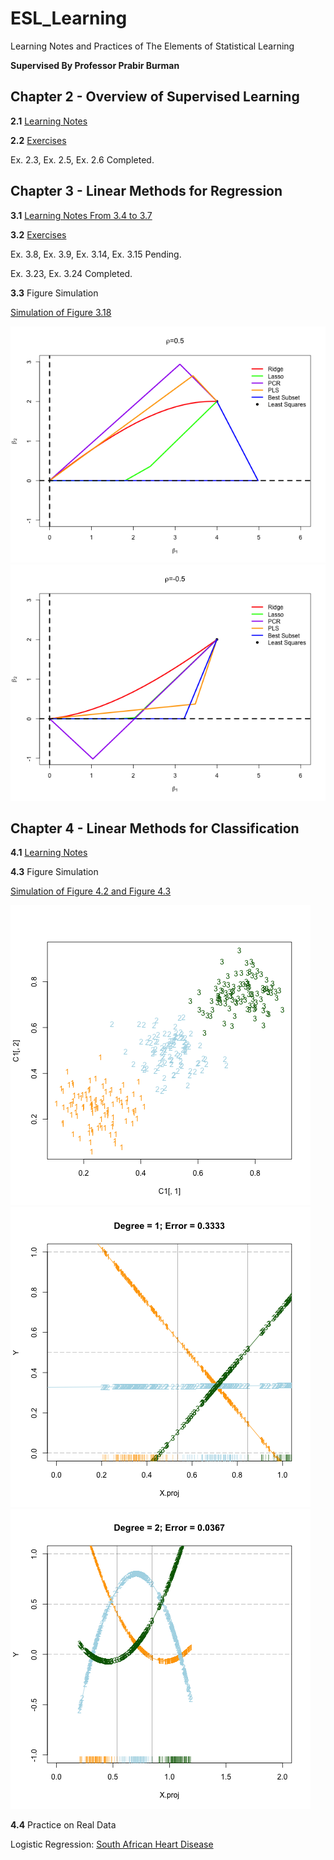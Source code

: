 # ESL_Learning
Learning Notes and Practices of The Elements of Statistical Learning


**Supervised By Professor Prabir Burman**


## Chapter 2 - Overview of Supervised Learning

**2.1** [Learning Notes](Learning_Notes/Chapter-2-Overview_of_Supervised_Learning.pdf)

**2.2** [Exercises](Book_Exercises/Chapter-2-Exercises.pdf)

Ex. 2.3, Ex. 2.5, Ex. 2.6 Completed.


## Chapter 3 - Linear Methods for Regression

**3.1** [Learning Notes From 3.4 to 3.7](Learning_Notes/Chapter-3.4-3.7.pdf)

**3.2** [Exercises](Book_Exercises/Chapter-3-Exercises.pdf)

Ex. 3.8, Ex. 3.9, Ex. 3.14, Ex. 3.15 Pending.

Ex. 3.23, Ex. 3.24 Completed.

**3.3** Figure Simulation

[Simulation of Figure 3.18](ESL-R/Simulation-Figure-3.18.R)

![Figure 3.18 (1)](ESL-R/rho_05.png)
![Figure 3.18 (2)](ESL-R/rho_-05.png)


## Chapter 4 - Linear Methods for Classification

**4.1** [Learning Notes](Learning_Notes/Chapter-4-Linear_Methods_for_Classiﬁcation.pdf)


**4.3** Figure Simulation

[Simulation of Figure 4.2 and Figure 4.3](ESL-R/Simulation-Figure-4.2&4.3.R)

![Figure 4.2](ESL-R/fig-4-2.png)
![Figure 4.3 Left](ESL-R/fig-4-3-left.png)
![Figure 4.3 Right](ESL-R/fig-4-3-right.png)

**4.4** Practice on Real Data

Logistic Regression: [South African Heart Disease]((ESL-R/Logistic-NRA.R))
